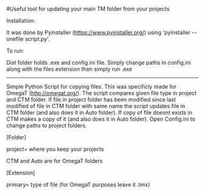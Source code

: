 #Useful tool for updating your main TM folder from your projects


Installation:

It was done by Pyinstaller (https://www.pyinstaller.org/) using 'pyinstaller --onefile script.py'.

To run:

Dist folder holds .exe and config.ini file. 
Simply change paths in config.ini along with the files extension then simply run .exe

-----------------------------------------------------



Simple Python Script for copying files. This was specificly made for OmegaT (http://omegat.org/).
The script compares given file type in project and CTM folder. If file in project folder has been modified since last modified of file in CTM folder with same name the script updates file in CTM folder (and also does it in Auto folder). If copy of file doesnt exists in CTM makes a copy of it (and also does it in Auto folder).
Open Config.ini to change paths to project folders.

[Folder]

project= where you keep your projects

CTM and Auto are for OmegaT folders

[Extension]

primary= type of file (for OmegaT purposes leave it .tmx)

